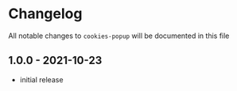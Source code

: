 # Changelog

All notable changes to `cookies-popup` will be documented in this file

## 1.0.0 - 2021-10-23

- initial release
